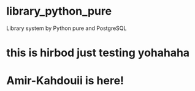 # library_python_pure
Library system by Python pure and PostgreSQL
# this is hirbod just testing yohahaha
# Amir-Kahdouii is here!